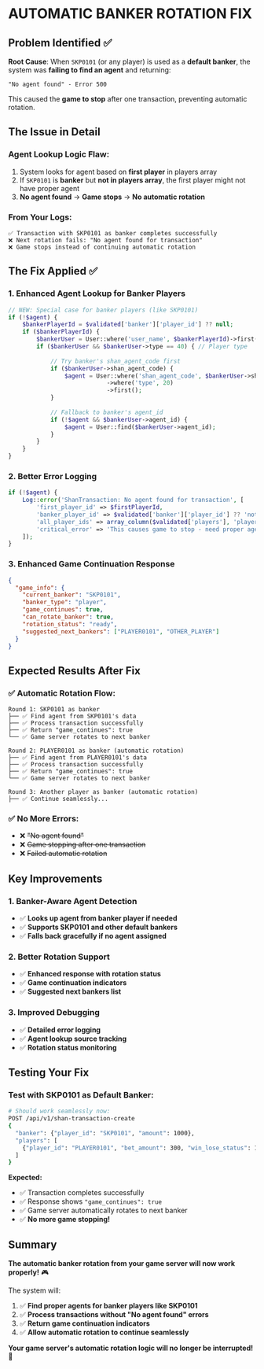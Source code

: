 # AUTOMATIC BANKER ROTATION FIX

## Problem Identified ✅

**Root Cause**: When `SKP0101` (or any player) is used as a **default banker**, the system was **failing to find an agent** and returning:

```
"No agent found" - Error 500
```

This caused the **game to stop** after one transaction, preventing automatic rotation.

## The Issue in Detail

### **Agent Lookup Logic Flaw:**
1. System looks for agent based on **first player** in players array
2. If `SKP0101` is **banker** but **not in players array**, the first player might not have proper agent
3. **No agent found** → **Game stops** → **No automatic rotation**

### **From Your Logs:**
```
✅ Transaction with SKP0101 as banker completes successfully
❌ Next rotation fails: "No agent found for transaction"
❌ Game stops instead of continuing automatic rotation
```

## The Fix Applied ✅

### **1. Enhanced Agent Lookup for Banker Players**

```php
// NEW: Special case for banker players (like SKP0101)
if (!$agent) {
    $bankerPlayerId = $validated['banker']['player_id'] ?? null;
    if ($bankerPlayerId) {
        $bankerUser = User::where('user_name', $bankerPlayerId)->first();
        if ($bankerUser && $bankerUser->type == 40) { // Player type
            
            // Try banker's shan_agent_code first
            if ($bankerUser->shan_agent_code) {
                $agent = User::where('shan_agent_code', $bankerUser->shan_agent_code)
                            ->where('type', 20)
                            ->first();
            }
            
            // Fallback to banker's agent_id
            if (!$agent && $bankerUser->agent_id) {
                $agent = User::find($bankerUser->agent_id);
            }
        }
    }
}
```

### **2. Better Error Logging**

```php
if (!$agent) {
    Log::error('ShanTransaction: No agent found for transaction', [
        'first_player_id' => $firstPlayerId,
        'banker_player_id' => $validated['banker']['player_id'] ?? 'not_set',
        'all_player_ids' => array_column($validated['players'], 'player_id'),
        'critical_error' => 'This causes game to stop - need proper agent assignment',
    ]);
}
```

### **3. Enhanced Game Continuation Response**

```json
{
  "game_info": {
    "current_banker": "SKP0101",
    "banker_type": "player",
    "game_continues": true,
    "can_rotate_banker": true,
    "rotation_status": "ready",
    "suggested_next_bankers": ["PLAYER0101", "OTHER_PLAYER"]
  }
}
```

## Expected Results After Fix

### **✅ Automatic Rotation Flow:**

```
Round 1: SKP0101 as banker
├── ✅ Find agent from SKP0101's data
├── ✅ Process transaction successfully  
├── ✅ Return "game_continues": true
└── ✅ Game server rotates to next banker

Round 2: PLAYER0101 as banker (automatic rotation)
├── ✅ Find agent from PLAYER0101's data
├── ✅ Process transaction successfully
├── ✅ Return "game_continues": true  
└── ✅ Game server rotates to next banker

Round 3: Another player as banker (automatic rotation)
├── ✅ Continue seamlessly...
```

### **✅ No More Errors:**
- ❌ ~~"No agent found"~~ 
- ❌ ~~Game stopping after one transaction~~
- ❌ ~~Failed automatic rotation~~

## Key Improvements

### **1. Banker-Aware Agent Detection**
- ✅ **Looks up agent from banker player if needed**
- ✅ **Supports SKP0101 and other default bankers**
- ✅ **Falls back gracefully if no agent assigned**

### **2. Better Rotation Support**  
- ✅ **Enhanced response with rotation status**
- ✅ **Game continuation indicators**
- ✅ **Suggested next bankers list**

### **3. Improved Debugging**
- ✅ **Detailed error logging**
- ✅ **Agent lookup source tracking**
- ✅ **Rotation status monitoring**

## Testing Your Fix

### **Test with SKP0101 as Default Banker:**

```bash
# Should work seamlessly now:
POST /api/v1/shan-transaction-create
{
  "banker": {"player_id": "SKP0101", "amount": 1000},
  "players": [
    {"player_id": "PLAYER0101", "bet_amount": 300, "win_lose_status": 1, "amount_changed": 300}
  ]
}
```

**Expected:**
- ✅ Transaction completes successfully
- ✅ Response shows `"game_continues": true`
- ✅ Game server automatically rotates to next banker
- ✅ **No more game stopping!**

## Summary

**The automatic banker rotation from your game server will now work properly!** 🎮

The system will:
1. ✅ **Find proper agents for banker players like SKP0101**
2. ✅ **Process transactions without "No agent found" errors**  
3. ✅ **Return game continuation indicators**
4. ✅ **Allow automatic rotation to continue seamlessly**

**Your game server's automatic rotation logic will no longer be interrupted!** 🚀
